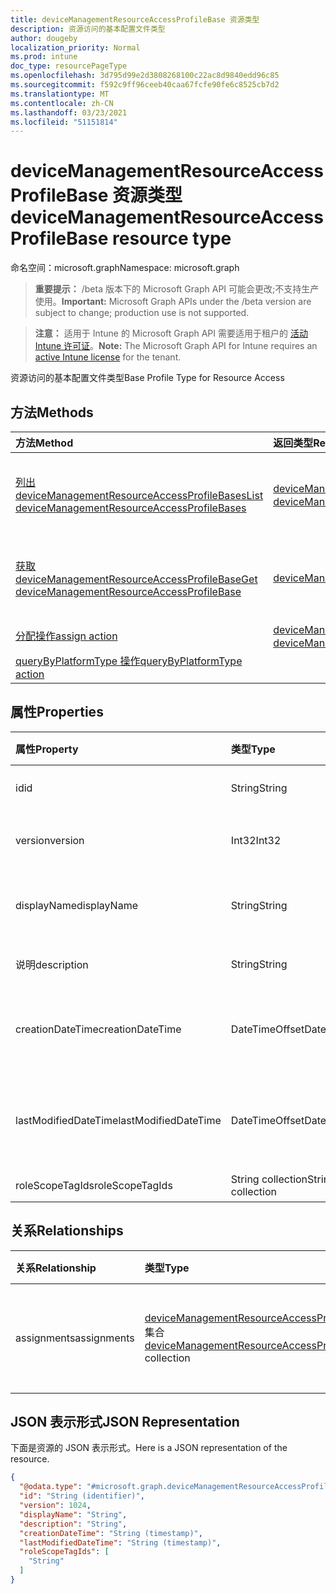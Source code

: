 ```yaml
---
title: deviceManagementResourceAccessProfileBase 资源类型
description: 资源访问的基本配置文件类型
author: dougeby
localization_priority: Normal
ms.prod: intune
doc_type: resourcePageType
ms.openlocfilehash: 3d795d99e2d3808268100c22ac8d9840edd96c85
ms.sourcegitcommit: f592c9ff96ceeb40caa67fcfe90fe6c8525cb7d2
ms.translationtype: MT
ms.contentlocale: zh-CN
ms.lasthandoff: 03/23/2021
ms.locfileid: "51151814"
---
```

# <a name="devicemanagementresourceaccessprofilebase-resource-type"></a><span data-ttu-id="0cd5f-103">deviceManagementResourceAccessProfileBase 资源类型</span><span class="sxs-lookup"><span data-stu-id="0cd5f-103">deviceManagementResourceAccessProfileBase resource type</span></span>

<span data-ttu-id="0cd5f-104">命名空间：microsoft.graph</span><span class="sxs-lookup"><span data-stu-id="0cd5f-104">Namespace: microsoft.graph</span></span>

> <span data-ttu-id="0cd5f-105">**重要提示：** /beta 版本下的 Microsoft Graph API 可能会更改;不支持生产使用。</span><span class="sxs-lookup"><span data-stu-id="0cd5f-105">**Important:** Microsoft Graph APIs under the /beta version are subject to change; production use is not supported.</span></span>

> <span data-ttu-id="0cd5f-106">**注意：** 适用于 Intune 的 Microsoft Graph API 需要适用于租户的 [活动 Intune 许可证](https://go.microsoft.com/fwlink/?linkid=839381)。</span><span class="sxs-lookup"><span data-stu-id="0cd5f-106">**Note:** The Microsoft Graph API for Intune requires an [active Intune license](https://go.microsoft.com/fwlink/?linkid=839381) for the tenant.</span></span>

<span data-ttu-id="0cd5f-107">资源访问的基本配置文件类型</span><span class="sxs-lookup"><span data-stu-id="0cd5f-107">Base Profile Type for Resource Access</span></span>

## <a name="methods"></a><span data-ttu-id="0cd5f-108">方法</span><span class="sxs-lookup"><span data-stu-id="0cd5f-108">Methods</span></span>
|<span data-ttu-id="0cd5f-109">方法</span><span class="sxs-lookup"><span data-stu-id="0cd5f-109">Method</span></span>|<span data-ttu-id="0cd5f-110">返回类型</span><span class="sxs-lookup"><span data-stu-id="0cd5f-110">Return Type</span></span>|<span data-ttu-id="0cd5f-111">说明</span><span class="sxs-lookup"><span data-stu-id="0cd5f-111">Description</span></span>|
|:---|:---|:---|
|[<span data-ttu-id="0cd5f-112">列出 deviceManagementResourceAccessProfileBases</span><span class="sxs-lookup"><span data-stu-id="0cd5f-112">List deviceManagementResourceAccessProfileBases</span></span>](../api/intune-rapolicy-devicemanagementresourceaccessprofilebase-list.md)|<span data-ttu-id="0cd5f-113">[deviceManagementResourceAccessProfileBase](../resources/intune-rapolicy-devicemanagementresourceaccessprofilebase.md) 集合</span><span class="sxs-lookup"><span data-stu-id="0cd5f-113">[deviceManagementResourceAccessProfileBase](../resources/intune-rapolicy-devicemanagementresourceaccessprofilebase.md) collection</span></span>|<span data-ttu-id="0cd5f-114">列出 [deviceManagementResourceAccessProfileBase](../resources/intune-rapolicy-devicemanagementresourceaccessprofilebase.md) 对象的属性和关系。</span><span class="sxs-lookup"><span data-stu-id="0cd5f-114">List properties and relationships of the [deviceManagementResourceAccessProfileBase](../resources/intune-rapolicy-devicemanagementresourceaccessprofilebase.md) objects.</span></span>|
|[<span data-ttu-id="0cd5f-115">获取 deviceManagementResourceAccessProfileBase</span><span class="sxs-lookup"><span data-stu-id="0cd5f-115">Get deviceManagementResourceAccessProfileBase</span></span>](../api/intune-rapolicy-devicemanagementresourceaccessprofilebase-get.md)|[<span data-ttu-id="0cd5f-116">deviceManagementResourceAccessProfileBase</span><span class="sxs-lookup"><span data-stu-id="0cd5f-116">deviceManagementResourceAccessProfileBase</span></span>](../resources/intune-rapolicy-devicemanagementresourceaccessprofilebase.md)|<span data-ttu-id="0cd5f-117">读取 [deviceManagementResourceAccessProfileBase](../resources/intune-rapolicy-devicemanagementresourceaccessprofilebase.md) 对象的属性和关系。</span><span class="sxs-lookup"><span data-stu-id="0cd5f-117">Read properties and relationships of the [deviceManagementResourceAccessProfileBase](../resources/intune-rapolicy-devicemanagementresourceaccessprofilebase.md) object.</span></span>|
|[<span data-ttu-id="0cd5f-118">分配操作</span><span class="sxs-lookup"><span data-stu-id="0cd5f-118">assign action</span></span>](../api/intune-rapolicy-devicemanagementresourceaccessprofilebase-assign.md)|<span data-ttu-id="0cd5f-119">[deviceManagementResourceAccessProfileAssignment](../resources/intune-rapolicy-devicemanagementresourceaccessprofileassignment.md) 集合</span><span class="sxs-lookup"><span data-stu-id="0cd5f-119">[deviceManagementResourceAccessProfileAssignment](../resources/intune-rapolicy-devicemanagementresourceaccessprofileassignment.md) collection</span></span>|<span data-ttu-id="0cd5f-120">尚未记录</span><span class="sxs-lookup"><span data-stu-id="0cd5f-120">Not yet documented</span></span>|
|[<span data-ttu-id="0cd5f-121">queryByPlatformType 操作</span><span class="sxs-lookup"><span data-stu-id="0cd5f-121">queryByPlatformType action</span></span>](../api/intune-rapolicy-devicemanagementresourceaccessprofilebase-querybyplatformtype.md)|

## <a name="properties"></a><span data-ttu-id="0cd5f-122">属性</span><span class="sxs-lookup"><span data-stu-id="0cd5f-122">Properties</span></span>
|<span data-ttu-id="0cd5f-123">属性</span><span class="sxs-lookup"><span data-stu-id="0cd5f-123">Property</span></span>|<span data-ttu-id="0cd5f-124">类型</span><span class="sxs-lookup"><span data-stu-id="0cd5f-124">Type</span></span>|<span data-ttu-id="0cd5f-125">说明</span><span class="sxs-lookup"><span data-stu-id="0cd5f-125">Description</span></span>|
|:---|:---|:---|
|<span data-ttu-id="0cd5f-126">id</span><span class="sxs-lookup"><span data-stu-id="0cd5f-126">id</span></span>|<span data-ttu-id="0cd5f-127">String</span><span class="sxs-lookup"><span data-stu-id="0cd5f-127">String</span></span>|<span data-ttu-id="0cd5f-128">配置文件标识符</span><span class="sxs-lookup"><span data-stu-id="0cd5f-128">Profile identifier</span></span>|
|<span data-ttu-id="0cd5f-129">version</span><span class="sxs-lookup"><span data-stu-id="0cd5f-129">version</span></span>|<span data-ttu-id="0cd5f-130">Int32</span><span class="sxs-lookup"><span data-stu-id="0cd5f-130">Int32</span></span>|<span data-ttu-id="0cd5f-131">配置文件的版本</span><span class="sxs-lookup"><span data-stu-id="0cd5f-131">Version of the profile</span></span>|
|<span data-ttu-id="0cd5f-132">displayName</span><span class="sxs-lookup"><span data-stu-id="0cd5f-132">displayName</span></span>|<span data-ttu-id="0cd5f-133">String</span><span class="sxs-lookup"><span data-stu-id="0cd5f-133">String</span></span>|<span data-ttu-id="0cd5f-134">配置文件显示名称</span><span class="sxs-lookup"><span data-stu-id="0cd5f-134">Profile display name</span></span>|
|<span data-ttu-id="0cd5f-135">说明</span><span class="sxs-lookup"><span data-stu-id="0cd5f-135">description</span></span>|<span data-ttu-id="0cd5f-136">String</span><span class="sxs-lookup"><span data-stu-id="0cd5f-136">String</span></span>|<span data-ttu-id="0cd5f-137">配置文件说明</span><span class="sxs-lookup"><span data-stu-id="0cd5f-137">Profile description</span></span>|
|<span data-ttu-id="0cd5f-138">creationDateTime</span><span class="sxs-lookup"><span data-stu-id="0cd5f-138">creationDateTime</span></span>|<span data-ttu-id="0cd5f-139">DateTimeOffset</span><span class="sxs-lookup"><span data-stu-id="0cd5f-139">DateTimeOffset</span></span>|<span data-ttu-id="0cd5f-140">DateTime 配置文件已创建</span><span class="sxs-lookup"><span data-stu-id="0cd5f-140">DateTime profile was created</span></span>|
|<span data-ttu-id="0cd5f-141">lastModifiedDateTime</span><span class="sxs-lookup"><span data-stu-id="0cd5f-141">lastModifiedDateTime</span></span>|<span data-ttu-id="0cd5f-142">DateTimeOffset</span><span class="sxs-lookup"><span data-stu-id="0cd5f-142">DateTimeOffset</span></span>|<span data-ttu-id="0cd5f-143">上次修改日期时间配置文件</span><span class="sxs-lookup"><span data-stu-id="0cd5f-143">DateTime profile was last modified</span></span>|
|<span data-ttu-id="0cd5f-144">roleScopeTagIds</span><span class="sxs-lookup"><span data-stu-id="0cd5f-144">roleScopeTagIds</span></span>|<span data-ttu-id="0cd5f-145">String collection</span><span class="sxs-lookup"><span data-stu-id="0cd5f-145">String collection</span></span>|<span data-ttu-id="0cd5f-146">范围标记</span><span class="sxs-lookup"><span data-stu-id="0cd5f-146">Scope Tags</span></span>|

## <a name="relationships"></a><span data-ttu-id="0cd5f-147">关系</span><span class="sxs-lookup"><span data-stu-id="0cd5f-147">Relationships</span></span>
|<span data-ttu-id="0cd5f-148">关系</span><span class="sxs-lookup"><span data-stu-id="0cd5f-148">Relationship</span></span>|<span data-ttu-id="0cd5f-149">类型</span><span class="sxs-lookup"><span data-stu-id="0cd5f-149">Type</span></span>|<span data-ttu-id="0cd5f-150">说明</span><span class="sxs-lookup"><span data-stu-id="0cd5f-150">Description</span></span>|
|:---|:---|:---|
|<span data-ttu-id="0cd5f-151">assignments</span><span class="sxs-lookup"><span data-stu-id="0cd5f-151">assignments</span></span>|<span data-ttu-id="0cd5f-152">[deviceManagementResourceAccessProfileAssignment](../resources/intune-rapolicy-devicemanagementresourceaccessprofileassignment.md) 集合</span><span class="sxs-lookup"><span data-stu-id="0cd5f-152">[deviceManagementResourceAccessProfileAssignment](../resources/intune-rapolicy-devicemanagementresourceaccessprofileassignment.md) collection</span></span>|<span data-ttu-id="0cd5f-153">设备配置文件的分配列表。</span><span class="sxs-lookup"><span data-stu-id="0cd5f-153">The list of assignments for the device configuration profile.</span></span>|

## <a name="json-representation"></a><span data-ttu-id="0cd5f-154">JSON 表示形式</span><span class="sxs-lookup"><span data-stu-id="0cd5f-154">JSON Representation</span></span>
<span data-ttu-id="0cd5f-155">下面是资源的 JSON 表示形式。</span><span class="sxs-lookup"><span data-stu-id="0cd5f-155">Here is a JSON representation of the resource.</span></span>
<!-- {
  "blockType": "resource",
  "keyProperty": "id",
  "@odata.type": "microsoft.graph.deviceManagementResourceAccessProfileBase"
}
-->
``` json
{
  "@odata.type": "#microsoft.graph.deviceManagementResourceAccessProfileBase",
  "id": "String (identifier)",
  "version": 1024,
  "displayName": "String",
  "description": "String",
  "creationDateTime": "String (timestamp)",
  "lastModifiedDateTime": "String (timestamp)",
  "roleScopeTagIds": [
    "String"
  ]
}
```




